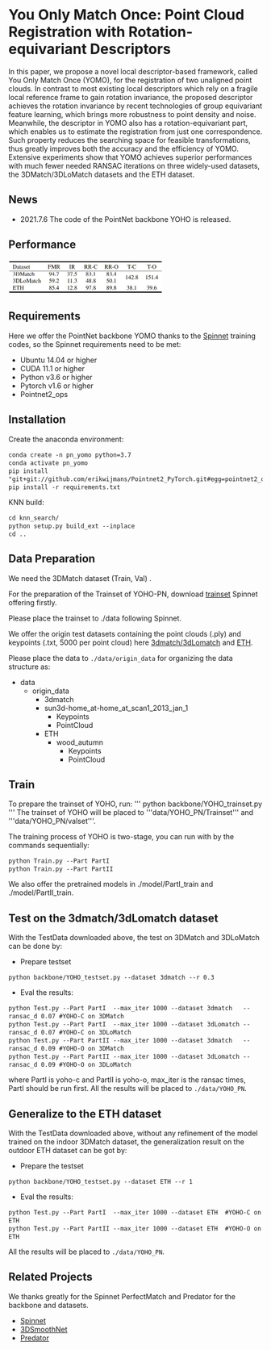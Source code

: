 # You Only Match Once: Point Cloud Registration with Rotation-equivariant Descriptors

In this paper, we propose a novel local descriptor-based framework, called You Only Match Once (YOMO), for the registration of two unaligned point clouds. In contrast to most existing local descriptors which rely on a fragile local reference frame to gain rotation invariance, the proposed descriptor achieves the rotation invariance by recent technologies of group equivariant feature learning, which brings more robustness to point density and noise. Meanwhile, the descriptor in YOMO also has a rotation-equivariant part, which enables us to estimate the registration from just one correspondence.  Such property reduces the searching space for feasible transformations, thus greatly improves both the accuracy and the efficiency of YOMO. Extensive experiments show that YOMO achieves superior performances with much fewer needed RANSAC iterations on three widely-used datasets, the 3DMatch/3DLoMatch datasets and the ETH dataset. 

## News

- 2021.7.6 The code of the PointNet backbone YOHO is released.

## Performance 
<img src="README.assets/sendpix1.jpg" alt="sendpix1" style="zoom:50%;" />   

## Requirements

Here we offer the PointNet backbone YOMO thanks to the [Spinnet]() training codes, so the Spinnet requirements need to be met:

- Ubuntu 14.04 or higher
- CUDA 11.1 or higher
- Python v3.6 or higher
- Pytorch v1.6 or higher
- Pointnet2_ops

## Installation

Create the anaconda environment:

```
conda create -n pn_yomo python=3.7
conda activate pn_yomo
pip install "git+git://github.com/erikwijmans/Pointnet2_PyTorch.git#egg=pointnet2_ops&subdirectory=pointnet2_ops_lib"
pip install -r requirements.txt
```

KNN build:

```
cd knn_search/
python setup.py build_ext --inplace
cd ..
```



## Data Preparation

We need the 3DMatch dataset (Train, Val) .

For the preparation of the Trainset of YOHO-PN, download [trainset](https://drive.google.com/file/d/1PrkSE0nY79gOF_VJcKv2VpxQ8s7DOITg/view?usp=sharing) Spinnet offering firstly.

Please place the trainset to ./data following Spinnet.

We offer the origin test datasets containing the point clouds (.ply) and keypoints (.txt, 5000 per point cloud) here [3dmatch/3dLomatch](https://drive.google.com/file/d/1UzGBPce5VspD2YIj7zWrrJYjsImSEc-5/view?usp=sharing) and [ETH](https://drive.google.com/file/d/1hyurp5EOzvWGFB0kOl5Qylx1xGelpxaQ/view?usp=sharing).

Please place the data to ```./data/origin_data``` for organizing the data structure as:

- data
  - origin_data
    -  3dmatch
      - sun3d-home_at-home_at_scan1_2013_jan_1
          - Keypoints
          - PointCloud
    - ETH
      - wood_autumn
        - Keypoints
        - PointCloud

## Train

To prepare the trainset of YOHO, run:
'''
python backbone/YOHO_trainset.py
'''
The trainset of YOHO will be placed to '''data/YOHO_PN/Trainset''' and '''data/YOHO_PN/valset'''.


The training process of YOHO is two-stage, you can run with by the commands sequentially:

```
python Train.py --Part PartI
python Train.py --Part PartII
```

We also offer the pretrained models in ./model/PartI_train and ./model/PartII_train.

## Test on the 3dmatch/3dLomatch dataset

With the TestData downloaded above, the test on 3DMatch and 3DLoMatch can be done by:

- Prepare testset

```
python backbone/YOHO_testset.py --dataset 3dmatch --r 0.3
```

- Eval the results:

```
python Test.py --Part PartI  --max_iter 1000 --dataset 3dmatch   --ransac_d 0.07 #YOHO-C on 3DMatch
python Test.py --Part PartI  --max_iter 1000 --dataset 3dLomatch --ransac_d 0.07 #YOHO-C on 3DLoMatch
python Test.py --Part PartII --max_iter 1000 --dataset 3dmatch   --ransac_d 0.09 #YOHO-O on 3DMatch
python Test.py --Part PartII --max_iter 1000 --dataset 3dLomatch --ransac_d 0.09 #YOHO-O on 3DLoMatch
```

where PartI is yoho-c and PartII is yoho-o, max_iter is the ransac times, PartI should be run first. All the results will be placed to ```./data/YOHO_PN```.


## Generalize to the ETH dataset

With the TestData downloaded above, without any refinement of the model trained on the indoor 3DMatch dataset, the generalization result on the outdoor ETH dataset can be got by:

- Prepare the testset

```
python backbone/YOHO_testset.py --dataset ETH --r 1
```

- Eval the results:

```
python Test.py --Part PartI  --max_iter 1000 --dataset ETH  #YOHO-C on ETH
python Test.py --Part PartII --max_iter 1000 --dataset ETH  #YOHO-O on ETH
```
All the results will be placed to ```./data/YOHO_PN```.


## Related Projects

We thanks greatly for the Spinnet PerfectMatch and Predator for the backbone and datasets.

- [Spinnet](https://github.com/QingyongHu/SpinNet)
- [3DSmoothNet](https://github.com/zgojcic/3DSmoothNet) 
- [Predator](https://github.com/overlappredator/OverlapPredator) 

